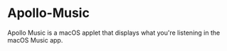 # Apollo-Music
Apollo Music is a macOS applet that displays what you're listening in the macOS Music app.
